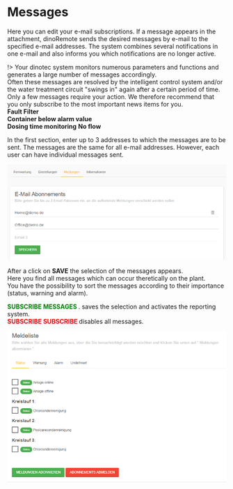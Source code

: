 # Messages

Here you can edit your e-mail subscriptions.
If a message appears in the attachment, dinoRemote sends the desired messages by e-mail to the specified e-mail addresses. The system combines several notifications in one e-mail and also informs you which notifications are no longer active.
  
!> Your dinotec system monitors numerous parameters and functions and generates a large number of messages accordingly.  
Often these messages are resolved by the intelligent control system and/or the water treatment circuit "swings in" again after a certain period of time.  
Only a few messages require your action. We therefore recommend that you only subscribe to the most important news items for you.  
**Fault Filter**  
**Container below alarm value**  
**Dosing time monitoring**
**No flow** 



In the first section, enter up to 3 addresses to which the messages are to be sent.
The messages are the same for all e-mail addresses. However, each user can have individual messages sent.

![image alt text](assets/mail.png)

After a click on **SAVE** the selection of the messages appears.  
Here you find all messages which can occur theretically on the plant.    
You have the possibility to sort the messages according to their importance (status, warning and alarm).  
  
**<span style="color:green">SUBSCRIBE MESSAGES </span>**. saves the selection and activates the reporting system.  
**<span style="color:red">SUBSCRIBE SUBSCRIBE </span>** disables all messages.

 ![image alt text](assets/message.png)
